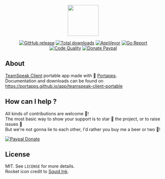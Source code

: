 <p align="center"><a href="https://portapps.github.io/app/teamspeak-client-portable" target="_blank"><img width="100" src="https://github.com/portapps/teamspeak-client-portable/blob/master/res/papp.png"></a></p>

<p align="center">
  <a href="https://portapps.github.io/app/teamspeak-client-portable/#download"><img src="https://img.shields.io/github/release/portapps/teamspeak-client-portable.svg?style=flat-square" alt="GitHub release"></a>
  <a href="https://portapps.github.io/app/teamspeak-client-portable/#download"><img src="https://img.shields.io/github/downloads/portapps/teamspeak-client-portable/total.svg?style=flat-square" alt="Total downloads"></a>
  <a href="https://ci.appveyor.com/project/portapps/teamspeak-client-portable"><img src="https://img.shields.io/appveyor/ci/portapps/teamspeak-client-portable.svg?style=flat-square" alt="AppVeyor"></a>
  <a href="https://goreportcard.com/report/github.com/portapps/teamspeak-client-portable"><img src="https://goreportcard.com/badge/github.com/portapps/teamspeak-client-portable?style=flat-square" alt="Go Report"></a>
  <a href="https://www.codacy.com/app/portapps/teamspeak-client-portable"><img src="https://img.shields.io/codacy/grade/ed37fe9f437945079bd306ef1e871652.svg?style=flat-square" alt="Code Quality"></a>
  <a href="https://www.paypal.com/cgi-bin/webscr?cmd=_s-xclick&hosted_button_id=WQD7AQGPDEPSG"><img src="https://img.shields.io/badge/donate-paypal-7057ff.svg?style=flat-square" alt="Donate Paypal"></a>
</p>

## About

[TeamSpeak Client](https://www.teamspeak.com) portable app made with 🚀 [Portapps](https://portapps.github.io).<br />
Documentation and downloads can be found on https://portapps.github.io/app/teamspeak-client-portable

## How can I help ?

All kinds of contributions are welcome :raised_hands:!<br />
The most basic way to show your support is to star :star2: the project, or to raise issues :speech_balloon:<br />
But we're not gonna lie to each other, I'd rather you buy me a beer or two :beers:!

[![Paypal Donate](https://portapps.github.io/img/paypal-donate.png)](https://www.paypal.com/cgi-bin/webscr?cmd=_s-xclick&hosted_button_id=WQD7AQGPDEPSG)

## License

MIT. See `LICENSE` for more details.<br />
Rocket icon credit to [Squid Ink](http://thesquid.ink).
